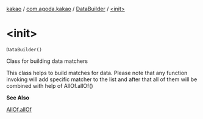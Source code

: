 [kakao](../../index.md) / [com.agoda.kakao](../index.md) / [DataBuilder](index.md) / [&lt;init&gt;](.)

# &lt;init&gt;

`DataBuilder()`

Class for building data matchers

This class helps to build matches for data.
Please note that any function invoking will add specific matcher to the list
and after that all of them will be combined with help of AllOf.allOf()

**See Also**

[AllOf.allOf](#)

